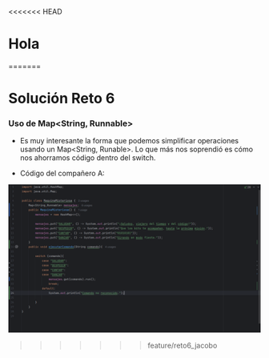 <<<<<<< HEAD
# Hola
=======
# Solución Reto 6

### Uso de Map<String, Runnable>
- Es muy interesante la forma que podemos simplificar operaciones usando un Map<String, Runable>.
Lo que más nos soprendió es cómo nos ahorramos código dentro del switch.

- Código del compañero A:

![Captura de pantalla 2025-09-04 213756.png](Imagenes/Captura%20de%20pantalla%202025-09-04%20213756.png)

>>>>>>> feature/reto6_jacobo

